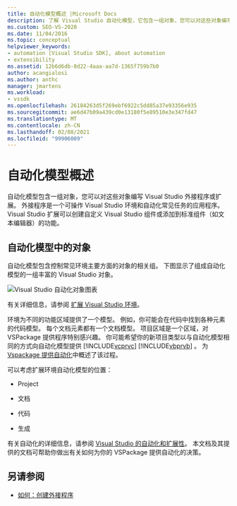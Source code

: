 ```yaml
---
title: 自动化模型概述 |Microsoft Docs
description: 了解 Visual Studio 自动化模型，它包含一组对象，您可以对这些对象编写 Visual Studio 外接程序或扩展。
ms.custom: SEO-VS-2020
ms.date: 11/04/2016
ms.topic: conceptual
helpviewer_keywords:
- automation [Visual Studio SDK], about automation
- extensibility
ms.assetid: 12b6d6db-0d22-4aaa-aa7d-1365f759b7b0
author: acangialosi
ms.author: anthc
manager: jmartens
ms.workload:
- vssdk
ms.openlocfilehash: 26184263d5f269ebf6922c5dd85a37e93356e935
ms.sourcegitcommit: ae6d47b09a439cd0e13180f5e89510e3e347fd47
ms.translationtype: MT
ms.contentlocale: zh-CN
ms.lasthandoff: 02/08/2021
ms.locfileid: "99906009"
---
```

# <a name="automation-model-overview"></a>自动化模型概述
自动化模型包含一组对象，您可以对这些对象编写 Visual Studio 外接程序或扩展。 外接程序是一个可操作 Visual Studio 环境和自动化常见任务的应用程序。 Visual Studio 扩展可以创建自定义 Visual Studio 组件或添加到标准组件（如文本编辑器）的功能。

## <a name="objects-in-the-automation-model"></a>自动化模型中的对象
 自动化模型包含控制常见环境主要方面的对象的相关组。 下图显示了组成自动化模型的一组丰富的 Visual Studio 对象。

 ![Visual Studio 自动化对象图表](../../extensibility/internals/media/vsvisualstudioautomationobjectchart.gif "vsVisualStudioAutomationObjectChart")

 有关详细信息，请参阅 [扩展 Visual Studio 环境](/previous-versions/esk3eey8(v=vs.140))。

 环境为不同的功能区域提供了一个模型。 例如，你可能会在代码中找到各种元素的代码模型。 每个文档元素都有一个文档模型。 项目区域是一个区域，对 VSPackage 提供程序特别感兴趣。 你可能希望你的新项目类型以与自动化模型相同的方式向自动化模型提供 [!INCLUDE[vcprvc](../../code-quality/includes/vcprvc_md.md)] [!INCLUDE[vbprvb](../../code-quality/includes/vbprvb_md.md)] 。 为 [Vspackage 提供自动化](../../extensibility/internals/providing-automation-for-vspackages.md)中概述了该过程。

 可以考虑扩展环境自动化模型的位置：

- Project

- 文档

- 代码

- 生成

有关自动化的详细信息，请参阅 [Visual Studio 的自动化和扩展性](/previous-versions/visualstudio/visual-studio-2015/extensibility/extensibility-in-visual-studio?preserve-view=true&view=vs-2015)。 本文档及其提供的文档可帮助你做出有关如何为你的 VSPackage 提供自动化的决策。

## <a name="see-also"></a>另请参阅
- [如何：创建外接程序](/previous-versions/80493a3w(v=vs.140))